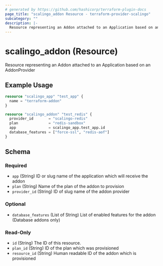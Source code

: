```yaml
---
# generated by https://github.com/hashicorp/terraform-plugin-docs
page_title: "scalingo_addon Resource - terraform-provider-scalingo"
subcategory: ""
description: |-
  Resource representing an Addon attached to an Application based on an AddonProvider
---
```


# scalingo_addon (Resource)

Resource representing an Addon attached to an Application based on an AddonProvider

## Example Usage

```terraform
resource "scalingo_app" "test_app" {
  name = "terraform-addon"
}

resource "scalingo_addon" "test_redis" {
  provider_id       = "scalingo-redis"
  plan              = "redis-sandbox"
  app               = scalingo_app.test_app.id
  database_features = ["force-ssl", "redis-aof"]
}
```

<!-- schema generated by tfplugindocs -->
## Schema

### Required

- `app` (String) ID or slug name of the application which will receive the addon
- `plan` (String) Name of the plan of the addon to provision
- `provider_id` (String) ID of slug name of the addon provider

### Optional

- `database_features` (List of String) List of enabled features for the addon (Database addons only)

### Read-Only

- `id` (String) The ID of this resource.
- `plan_id` (String) ID of the plan which was provisioned
- `resource_id` (String) Human readable ID of the addon which is provisioned


